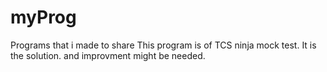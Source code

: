 # myProg
Programs that i made to share
This program is of TCS ninja mock test. It is the solution. and improvment might be needed.
